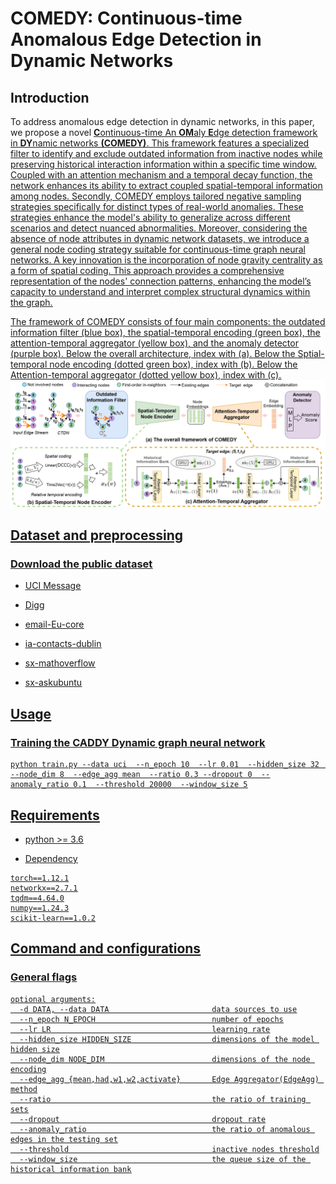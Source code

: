 # COMEDY: Continuous-time Anomalous Edge Detection in Dynamic Networks
<!--#### -->
## Introduction
To address anomalous edge detection in dynamic networks, in this paper, we propose a novel  <u>**C**<u>ontinuous-time An <u>**OM**<u>aly  <u>**E**<u>dge detection framework in  <u>**DY**<u>namic networks **(COMEDY)**. This framework features a specialized filter to identify and exclude outdated information from inactive nodes while preserving historical interaction information within a specific time window. Coupled with an attention mechanism and a temporal decay function, the network enhances its ability to extract coupled spatial-temporal information among nodes. Secondly, COMEDY employs tailored negative sampling strategies specifically for distinct types of real-world anomalies. These strategies enhance the model's ability to generalize across different scenarios and detect nuanced abnormalities. Moreover, considering the absence of node attributes in dynamic network datasets, we introduce a general node coding strategy suitable for continuous-time graph neural networks. A key innovation is the incorporation of node gravity centrality as a form of spatial coding. This approach provides a comprehensive representation of the nodes' connection patterns, enhancing the model’s capacity to understand and interpret complex structural dynamics within the graph.

The framework of COMEDY consists of four main components: the outdated information filter (blue box), the spatial-temporal encoding (green box), the attention-temporal aggregator (yellow box), and the anomaly detector (purple box). Below the overall architecture, index with (a). Below the Sptial-temporal node encoding (dotted green box), index with (b). Below the Attention-temporal aggregator (dotted yellow box), index with (c).
![framework](framework.png)

## Dataset and preprocessing

### Download the public dataset
* [UCI Message](http://konect.cc/networks/opsahl-ucsocial)
  
* [Digg](http://konect.cc/networks/munmun_digg_reply)
  
* [email-Eu-core](https://snap.stanford.edu/data/email-Eu-core.html)

* [ia-contacts-dublin](https://networkrepository.com/ia-contacts-dublin.php)

* [sx-mathoverflow](https://snap.stanford.edu/data/sx-mathoverflow.html)

* [sx-askubuntu](https://snap.stanford.edu/data/sx-askubuntu.html)

## Usage
###  Training the CADDY Dynamic graph neural network
```
python train.py --data uci  --n_epoch 10  --lr 0.01  --hidden_size 32  --node_dim 8  --edge_agg mean  --ratio 0.3 --dropout 0  --anomaly_ratio 0.1  --threshold 20000  --window_size 5
```

## Requirements
* python >= 3.6

* Dependency

```{bash}
torch==1.12.1
networkx==2.7.1
tqdm==4.64.0
numpy==1.24.3
scikit-learn==1.0.2
```

## Command and configurations
### General flags
```{txt}
optional arguments:
  -d DATA, --data DATA                       data sources to use
  --n_epoch N_EPOCH                          number of epochs
  --lr LR                                    learning rate
  --hidden_size HIDDEN_SIZE                  dimensions of the model hidden size
  --node_dim NODE_DIM                        dimensions of the node encoding
  --edge_agg {mean,had,w1,w2,activate}       Edge Aggregator(EdgeAgg) method
  --ratio                                    the ratio of training sets
  --dropout                                  dropout rate
  --anomaly_ratio                            the ratio of anomalous edges in the testing set
  --threshold                                inactive nodes threshold
  --window_size                              the queue size of the historical information bank
```
